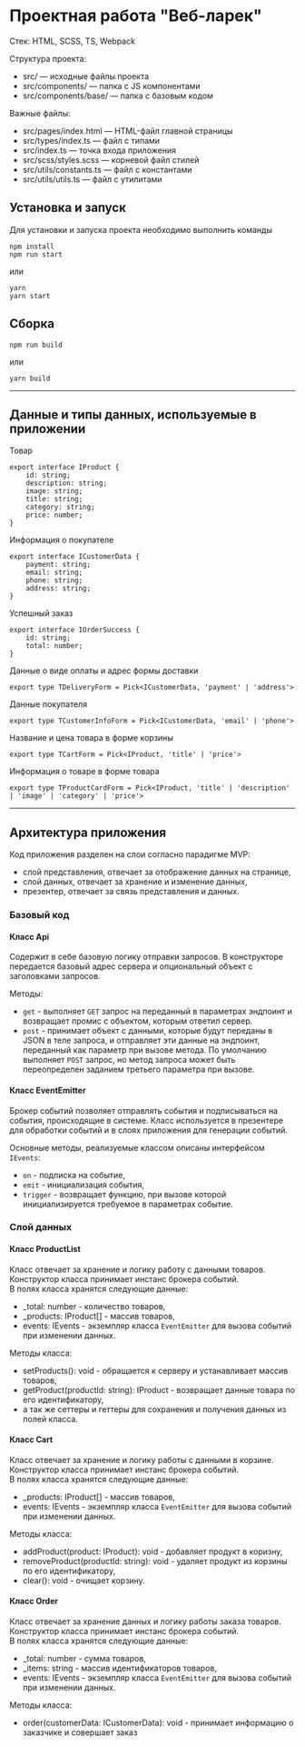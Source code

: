 # Проектная работа "Веб-ларек"

Стек: HTML, SCSS, TS, Webpack

Структура проекта:

- src/ — исходные файлы проекта
- src/components/ — папка с JS компонентами
- src/components/base/ — папка с базовым кодом

Важные файлы:

- src/pages/index.html — HTML-файл главной страницы
- src/types/index.ts — файл с типами
- src/index.ts — точка входа приложения
- src/scss/styles.scss — корневой файл стилей
- src/utils/constants.ts — файл с константами
- src/utils/utils.ts — файл с утилитами

## Установка и запуск

Для установки и запуска проекта необходимо выполнить команды

```
npm install
npm run start
```

или

```
yarn
yarn start
```

## Сборка

```
npm run build
```

или

```
yarn build
```

---

## Данные и типы данных, используемые в приложении

Товар

```
export interface IProduct {
	id: string;
	description: string;
	image: string;
	title: string;
	category: string;
	price: number;
}
```

Информация о покупателе

```
export interface ICustomerData {
	payment: string;
	email: string;
	phone: string;
	address: string;
}
```

Успешный заказ

```
export interface IOrderSuccess {
	id: string;
	total: number;
}
```

Данные о виде оплаты и адрес формы доставки

```
export type TDeliveryForm = Pick<ICustomerData, 'payment' | 'address'>
```

Данные покупателя

```
export type TCustomerInfoForm = Pick<ICustomerData, 'email' | 'phone'>
```

Название и цена товара в форме корзины

```
export type TCartForm = Pick<IProduct, 'title' | 'price'>
```

Информация о товаре в форме товара

```
export type TProductCardForm = Pick<IProduct, 'title' | 'description' | 'image' | 'category' | 'price'>
```

---

## Архитектура приложения

Код приложения разделен на слои согласно парадигме MVP:

- слой представления, отвечает за отображение данных на странице,
- слой данных, отвечает за хранение и изменение данных,
- презентер, отвечает за связь представления и данных.

### Базовый код

#### Класс Api

Содержит в себе базовую логику отправки запросов. В конструкторе передается базовый адрес сервера и опциональный объект
с заголовками запросов.

Методы:

- `get` - выполняет `GET` запрос на переданный в параметрах эндпоинт и возвращает промис с объектом, которым ответил сервер.
- `post` - принимает объект с данными, которые будут переданы в JSON в теле запроса, и отправляет эти данные на
  эндпоинт, переданный как параметр при вызове метода. По умолчанию выполняет `POST` запрос, но метод запроса может быть
  переопределен заданием третьего параметра при вызове.

#### Класс EventEmitter

Брокер событий позволяет отправлять события и подписываться на события, происходящие в системе. Класс используется в
презентере для обработки событий и в слоях приложения для генерации событий.

Основные методы, реализуемые классом описаны интерфейсом `IEvents`:

- `on` - подписка на событие,
- `emit` - инициализация события,
- `trigger` - возвращает функцию, при вызове которой инициализируется требуемое в параметрах событие.

### Слой данных

#### Класс ProductList

Класс отвечает за хранение и логику работу с данными товаров.\
Конструктор класса принимает инстанс брокера событий.\
В полях класса хранятся следующие данные:

- \_total: number - количество товаров,
- \_products: IProduct[] - массив товаров,
- events: IEvents - экземпляр класса `EventEmitter` для вызова событий при изменении данных.

Методы класса:

- setProducts(): void - обращается к серверу и устанавливает массив товаров,
- getProduct(productId: string): IProduct - возвращает данные товара по его идентификатору,
- а так же сеттеры и геттеры для сохранения и получения данных из полей класса.

#### Класс Cart

Класс отвечает за хранение и логику работы с данными в корзине.\
Конструктор класса принимает инстанс брокера событий.\
В полях класса хранятся следующие данные:

- \_products: IProduct[] - массив товаров,
- events: IEvents - экземпляр класса `EventEmitter` для вызова событий при изменении данных.

Методы класса:

- addProduct(product: IProduct): void - добавляет продукт в коризну,
- removeProduct(productId: string): void - удаляет продукт из корзины по его идентификатору,
- clear(): void - очищает корзину.

#### Класс Order

Класс отвечает за хранение данных и логику работы заказа товаров.\
Конструктор класса принимает инстанс брокера событий.\
В полях класса хранятся следующие данные:

- \_total: number - сумма товаров,
- \_items: string - массив идентификаторов товаров,
- events: IEvents - экземпляр класса `EventEmitter` для вызова событий при изменении данных.

Методы класса:

- order(customerData: ICustomerData): void - принимает информацию о заказчике и совершает заказ
